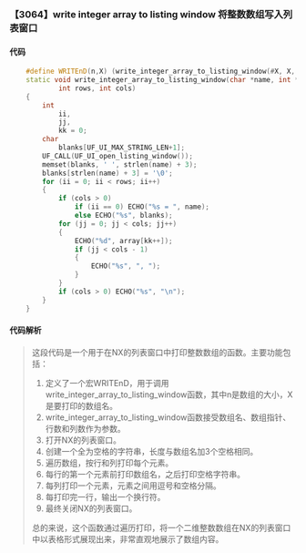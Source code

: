 ### 【3064】write integer array to listing window 将整数数组写入列表窗口

#### 代码

```cpp
    #define WRITEnD(n,X) (write_integer_array_to_listing_window(#X, X, 1, n))  
    static void write_integer_array_to_listing_window(char *name, int *array,  
            int rows, int cols)  
    {  
        int  
            ii,  
            jj,  
            kk = 0;  
        char  
            blanks[UF_UI_MAX_STRING_LEN+1];  
        UF_CALL(UF_UI_open_listing_window());  
        memset(blanks, ' ', strlen(name) + 3);  
        blanks[strlen(name) + 3] = '\0';  
        for (ii = 0; ii < rows; ii++)  
        {  
            if (cols > 0)  
                if (ii == 0) ECHO("%s = ", name);  
                else ECHO("%s", blanks);  
            for (jj = 0; jj < cols; jj++)  
            {  
                ECHO("%d", array[kk++]);  
                if (jj < cols - 1)  
                {  
                    ECHO("%s", ", ");  
                }  
            }  
            if (cols > 0) ECHO("%s", "\n");  
        }  
    }

```

#### 代码解析

> 这段代码是一个用于在NX的列表窗口中打印整数数组的函数。主要功能包括：
>
> 1. 定义了一个宏WRITEnD，用于调用write_integer_array_to_listing_window函数，其中n是数组的大小，X是要打印的数组名。
> 2. write_integer_array_to_listing_window函数接受数组名、数组指针、行数和列数作为参数。
> 3. 打开NX的列表窗口。
> 4. 创建一个全为空格的字符串，长度与数组名加3个空格相同。
> 5. 遍历数组，按行和列打印每个元素。
> 6. 每行的第一个元素前打印数组名，之后打印空格字符串。
> 7. 每列打印一个元素，元素之间用逗号和空格分隔。
> 8. 每打印完一行，输出一个换行符。
> 9. 最终关闭NX的列表窗口。
>
> 总的来说，这个函数通过遍历打印，将一个二维整数数组在NX的列表窗口中以表格形式展现出来，非常直观地展示了数组内容。
>
